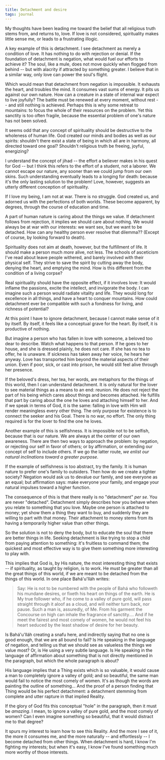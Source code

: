 ```yaml
---
title: Detachment and desire
tags: journal
---
```


My thoughts have been leading me toward the belief that all religious
truth stems from, and returns to, love.  If love is not considered,
spirituality makes little sense me, or leads to a frustrating illogic.

A key example of this is detachment.  I see detachment as merely a
condition of love.  It has nothing to do with rejection or denial.  If
the foundation of detachment is negation, what would fuel our efforts to
achieve it?  The soul, like a mule, does not move quickly when flogged
from behind -- but with alacrity if attracted by something greater.  I
believe that in a similar way, only love can power the soul's flight.

Which would mean that detachment from negation is impossible.  It
exhausts the heart, and troubles the mind.  It consumes vast sums of
energy.  It pits us against our own nature.  How can a creature in a
state of internal war expect to live joyfully?  The battle must be
renewed at every moment, without rest -- and still nothing is achieved.
Perhaps this is why some retreat to mountains: to focus the whole of
their resources on the problem.  Yet this sanctity is too often fragile,
because the essential problem of one's nature has not been solved.

It seems odd that any concept of spirituality should be destructive to
the wholeness of human life.  God created our minds and bodies as well
as our spirits: shouldn't there exist a state of being in which all are
in harmony, all directed toward one goal?  Shouldn't religious truth be
freeing, joyful, energizing?

I understand the concept of jihad -- the effort a believer makes in his
quest for God -- but I think this refers to the effort of a student, not
a laborer.  We cannot escape our nature, any sooner than we could jump
from our own skins.  Such understanding eventually leads to a longing
for death: because it's the only lasting solution to the problem!  Love,
however, suggests an utterly different conception of spirituality.

If I love my being, I am not at war.  There is no struggle.  God created
us, and adorned us with the perfections of both worlds.  These become
apparent, by degrees, through the course of education and time.

A part of human nature is caring about the things we value.  If
detachment follows from rejection, it implies we should care about
nothing.  We would always be at war with our interests: we want sex, but
we want to be detached.  How can any healthy person ever resolve that
dilemma??  (Except of course, by looking forward to death).

Spirituality does not aim at death, however, but the fulfillment of
life.  It should make a person much *more* alive, not less.  The schools
of asceticism I've read about leave people withered, and barely involved
with their physical self.  They strive to save the spirit by cutting
away the body, denying the heart, and emptying the mind.  How is this
different from the condition of a living corpse?

Real spirituality should have the opposite effect, if it involves love:
It would inflame the passions, excite the intellect, and invigorate the
body.  I can imagine such a person would radiate vitality and life.
They would long for excellence in all things, and have a heart to
conquer mountains.  How could detachment ever be compatible with such a
fondness for living, and richness of potential?

At this point I have to ignore detachment, because I cannot make sense
of it by itself.  By itself, it feels like a conceptual grave for the
heart.  By itself, it is productive of nothing.

But imagine a person who has fallen in love with someone, a beloved too
dear to describe.  Watch what happens to that person.  If he goes to her
house, and she is dressed plainly, he does not care.  If she has no tea
to offer, he is unaware.  If sickness has taken away her voice, he hears
her anyway.  Love has transported him beyond the material aspects of
their union.  Even if poor, sick, or cast into prison, he would still
feel alive through her presence.

If the beloved's dress, her tea, her words, are metaphors for the things
of this world, then I can understand detachment.  It is only natural for
the lover to see material things as a means to an end: reunion.  He does
not reject the part of his being which cares about things and becomes
attached.  He fulfills that part by caring about the one he loves and
attaching himself to her.  And if we speak in terms of God, it is the
same: falling in love with Him will render meaningless every other
thing.  The only purpose for existence is to connect the seeker and his
Goal.  There is no war, no effort.  The only thing required is for the
lover to find the one he loves.

Another example of this is selfishness.  It is impossible not to be
selfish, because that is our nature.  We are always at the center of our
own awareness.  There are then two ways to approach the problem: by
negation, or rejecting our self in favor of others; or by affirmation,
or extending our concept of self to include others.  If we go the latter
route, *we enlist our natural inclinations toward a greater purpose*.

If the example of selfishness is too abstract, try the family.  It is
human nature to prefer one's family to outsiders.  Then how do we create
a tighter society?  Negation would ask us to devalue our family, and see
everyone as an equal; but affirmation says: make everyone your family,
and engage your natural impulses toward a higher function.

The consequence of this is that there really is no "detachment" *per se*.
You are never "detached".  Detachment simply describes how you behave
when you relate to something that you love.  Maybe one person is
attached to money; yet show them a thing they want to buy, and suddenly
they are willing to part with that money.  Their attachment to money
stems from its having a temporarily higher value than other things.

So the solution is not to deny the body, but to educate the soul that
there are better things in life.  Seeking detachment is like trying to
stop a child from paying attention to something: it's fruitless to
command them; the quickest and most effective way is to give them
something more interesting to play with.

This implies that God is, by His nature, the most interesting thing that
exists -- if spirituality, as taught by religion, is to work.  He must
be greater than all the great things of this world, if we are meant to
be detached from the things of this world.  In one place Bahá'u'lláh
writes:

> Say: He is not to be numbered with the people of Bahá who followeth
> his mundane desires, or fixeth his heart on things of the earth.  He
> is My true follower who, if he come to a valley of pure gold, will
> pass straight through it aloof as a cloud, and will neither turn back,
> nor pause.  Such a man is, assuredly, of Me.  From his garment the
> Concourse on high can inhale the fragrance of sanctity....  And if he
> meet the fairest and most comely of women, he would not feel his heart
> seduced by the least shadow of desire for her beauty.

Is Bahá'u'lláh creating a snafu here, and indirectly saying that no one
is good enough, that we are all bound to fail?  Is He speaking in the
language of negation, and telling us that we should see as valueless the
things we value most?  Or, is He using a very subtle language.  Is He
speaking in the language of affirmation about something that is not
directly mentioned in the paragraph, but which the whole paragraph is
about?

His language implies that a Thing exists which is so valuable, it would
cause a man to completely ignore a valley of gold; and so beautiful, the
same man would fail to notice the most comely of women.  It's as though
the words are painting the outline of something...  And the proof of a
person finding that Thing would be his perfect detachment: a detachment
stemming from complete and utter rapture in that implied Reality.

If the glory of God fits this conceptual "hole" in the paragraph, then
it must be *amazing*.  I mean, to ignore a valley of pure gold, and the
most comely of women?  Can I even imagine something so beautiful, that
it would distract me to that degree?

It spurs my interest to learn how to see this Reality.  And the more I
see of it, the more it consumes me, and the more naturally -- and
effortlessly -- I become detached from other things.  When detachment is
hard, I know I'm fighting my interests; but when it's easy, I know I've
found something much more worthy of those interests.


